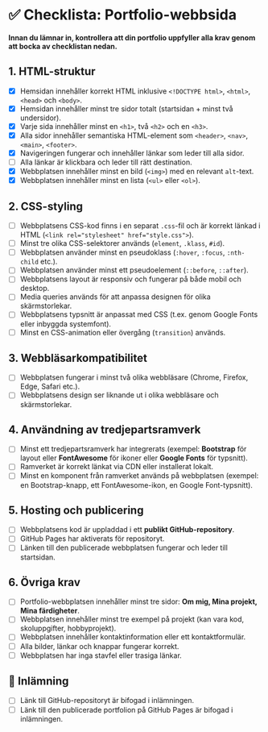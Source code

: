 # **✅ Checklista: Portfolio-webbsida**  

**Innan du lämnar in, kontrollera att din portfolio uppfyller alla krav genom att bocka av checklistan nedan.**  

## **1. HTML-struktur**

- [x] Hemsidan innehåller korrekt HTML inklusive `<!DOCTYPE html>`, `<html>`, `<head>` och `<body>`.  
- [x] Hemsidan innehåller minst tre sidor totalt (startsidan + minst två undersidor).  
- [x] Varje sida innehåller minst en `<h1>`, två `<h2>` och en `<h3>`.  
- [x] Alla sidor innehåller semantiska HTML-element som `<header>`, `<nav>`, `<main>`, `<footer>`.  
- [x] Navigeringen fungerar och innehåller länkar som leder till alla sidor.  
- [ ] Alla länkar är klickbara och leder till rätt destination.  
- [x] Webbplatsen innehåller minst en bild (`<img>`) med en relevant `alt`-text.  
- [x] Webbplatsen innehåller minst en lista (`<ul>` eller `<ol>`).

## **2. CSS-styling**

- [ ] Webbplatsens CSS-kod finns i en separat `.css`-fil och är korrekt länkad i HTML (`<link rel="stylesheet" href="style.css">`).  
- [ ] Minst tre olika CSS-selektorer används (`element`, `.klass`, `#id`).  
- [ ] Webbplatsen använder minst en pseudoklass (`:hover`, `:focus`, `:nth-child` etc.).  
- [ ] Webbplatsen använder minst ett pseudoelement (`::before`, `::after`).  
- [ ] Webbplatsens layout är responsiv och fungerar på både mobil och desktop.  
- [ ] Media queries används för att anpassa designen för olika skärmstorlekar.  
- [ ] Webbplatsens typsnitt är anpassat med CSS (t.ex. genom Google Fonts eller inbyggda systemfont).  
- [ ] Minst en CSS-animation eller övergång (`transition`) används.  

## **3. Webbläsarkompatibilitet**

- [ ] Webbplatsen fungerar i minst två olika webbläsare (Chrome, Firefox, Edge, Safari etc.).  
- [ ] Webbplatsens design ser liknande ut i olika webbläsare och skärmstorlekar.  

## **4. Användning av tredjepartsramverk**

- [ ] Minst ett tredjepartsramverk har integrerats (exempel: **Bootstrap** för layout eller **FontAwesome** för ikoner eller **Google Fonts** för typsnitt).  
- [ ] Ramverket är korrekt länkat via CDN eller installerat lokalt.  
- [ ] Minst en komponent från ramverket används på webbplatsen (exempel: en Bootstrap-knapp, ett FontAwesome-ikon, en Google Font-typsnitt).

## **5. Hosting och publicering**

- [ ] Webbplatsens kod är uppladdad i ett **publikt GitHub-repository**.  
- [ ] GitHub Pages har aktiverats för repositoryt.
- [ ] Länken till den publicerade webbplatsen fungerar och leder till startsidan.

## **6. Övriga krav**

- [ ] Portfolio-webbplatsen innehåller minst tre sidor: **Om mig, Mina projekt, Mina färdigheter**.  
- [ ] Webbplatsen innehåller minst tre exempel på projekt (kan vara kod, skoluppgifter, hobbyprojekt).  
- [ ] Webbplatsen innehåller kontaktinformation eller ett kontaktformulär.  
- [ ] Alla bilder, länkar och knappar fungerar korrekt.  
- [ ] Webbplatsen har inga stavfel eller trasiga länkar.  

## **🔔 Inlämning**

- [ ] Länk till GitHub-repositoryt är bifogad i inlämningen.  
- [ ] Länk till den publicerade portfolion på GitHub Pages är bifogad i inlämningen.  
